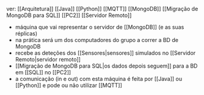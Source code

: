 ver: 
	[[Arquitetura]]
	[[Java]]
	[[Python]]
	[[MQTT]]
	[[MongoDB]]
	[[Migração de MongoDB para SQL]]
	[[PC2]]
	[[Servidor Remoto]]

- máquina que vai representar o servidor de [[MongoDB]] (e as suas réplicas)
- na prática será um dos computadores do grupo a correr a BD de MongoDB
- recebe as deteções dos [[Sensores|sensores]] simulados no [[Servidor Remoto|servidor remoto]]
- [[Migração de MongoDB para SQL|os dados depois seguem]] para a BD em [[SQL]] no [[PC2]]
- a comunicação (in e out) com esta máquina é feita por [[Java]] ou [[Python]] e pode ou não utilizar [[MQTT]]
